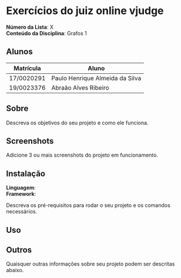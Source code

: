 # Exercícios do juiz online vjudge

**Número da Lista**: X<br>
**Conteúdo da Disciplina**: Grafos 1<br>

## Alunos
|Matrícula | Aluno |
| -- | -- |
| 17/0020291  |  Paulo Henrique Almeida da Silva |
| 19/0023376  |  Abraão Alves Ribeiro |

## Sobre 
Descreva os objetivos do seu projeto e como ele funciona. 

## Screenshots
Adicione 3 ou mais screenshots do projeto em funcionamento.

## Instalação 
**Linguagem**:<br>
**Framework**:<br>

Descreva os pré-requisitos para rodar o seu projeto e os comandos necessários.

## Uso 
## Outros 
Quaisquer outras informações sobre seu projeto podem ser descritas abaixo.




